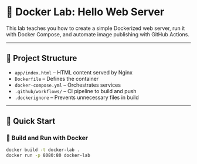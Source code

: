 # 🐳 Docker Lab: Hello Web Server

This lab teaches you how to create a simple Dockerized web server, run it with Docker Compose, and automate image publishing with GitHub Actions.

---

## 📁 Project Structure

- `app/index.html` – HTML content served by Nginx
- `Dockerfile` – Defines the container
- `docker-compose.yml` – Orchestrates services
- `.github/workflows/` – CI pipeline to build and push
- `.dockerignore` – Prevents unnecessary files in build

---

## 🚀 Quick Start

### 🧪 Build and Run with Docker
```bash
docker build -t docker-lab .
docker run -p 8080:80 docker-lab
